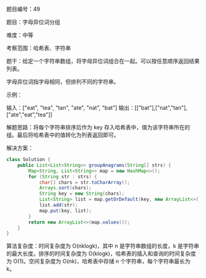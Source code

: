 题目编号：49

题目：字母异位词分组

难度：中等

考察范围：哈希表、字符串

题干：给定一个字符串数组，将字母异位词组合在一起。可以按任意顺序返回结果列表。

字母异位词指字母相同，但排列不同的字符串。

示例：

输入：["eat", "tea", "tan", "ate", "nat", "bat"]
输出：[["bat"],["nat","tan"],["ate","eat","tea"]]

解题思路：将每个字符串排序后作为 key 存入哈希表中，值为该字符串所在的组。最后将哈希表中的值转化为列表返回即可。

解决方案：

```java
class Solution {
    public List<List<String>> groupAnagrams(String[] strs) {
        Map<String, List<String>> map = new HashMap<>();
        for (String str : strs) {
            char[] chars = str.toCharArray();
            Arrays.sort(chars);
            String key = new String(chars);
            List<String> list = map.getOrDefault(key, new ArrayList<>());
            list.add(str);
            map.put(key, list);
        }
        return new ArrayList<>(map.values());
    }
}
```

算法复杂度：时间复杂度为 O(nklogk)，其中 n 是字符串数组的长度，k 是字符串的最大长度。排序的时间复杂度为 O(klogk)，哈希表的插入和查询的时间复杂度为 O(1)。空间复杂度为 O(nk)，哈希表中存储 n 个字符串，每个字符串最长为 k。